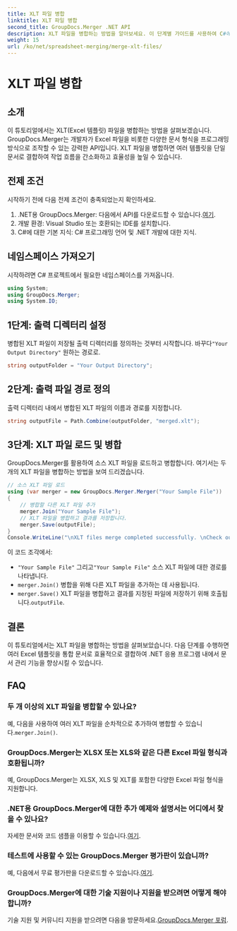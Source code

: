 ```yaml
---
title: XLT 파일 병합
linktitle: XLT 파일 병합
second_title: GroupDocs.Merger .NET API
description: XLT 파일을 병합하는 방법을 알아보세요. 이 단계별 가이드를 사용하여 C#에서 프로그래밍 방식으로 Excel 템플릿을 결합하세요.
weight: 15
url: /ko/net/spreadsheet-merging/merge-xlt-files/
---
```


# XLT 파일 병합

## 소개
이 튜토리얼에서는 XLT(Excel 템플릿) 파일을 병합하는 방법을 살펴보겠습니다. GroupDocs.Merger는 개발자가 Excel 파일을 비롯한 다양한 문서 형식을 프로그래밍 방식으로 조작할 수 있는 강력한 API입니다. XLT 파일을 병합하면 여러 템플릿을 단일 문서로 결합하여 작업 흐름을 간소화하고 효율성을 높일 수 있습니다.
## 전제 조건
시작하기 전에 다음 전제 조건이 충족되었는지 확인하세요.
1.  .NET용 GroupDocs.Merger: 다음에서 API를 다운로드할 수 있습니다.[여기](https://releases.groupdocs.com/merger/net/).
2. 개발 환경: Visual Studio 또는 호환되는 IDE를 설치합니다.
3. C#에 대한 기본 지식: C# 프로그래밍 언어 및 .NET 개발에 대한 지식.

## 네임스페이스 가져오기
시작하려면 C# 프로젝트에서 필요한 네임스페이스를 가져옵니다.
```csharp
using System; 
using GroupDocs.Merger;
using System.IO;
```
## 1단계: 출력 디렉터리 설정
 병합된 XLT 파일이 저장될 출력 디렉터리를 정의하는 것부터 시작합니다. 바꾸다`"Your Output Directory"` 원하는 경로로.
```csharp
string outputFolder = "Your Output Directory";
```
## 2단계: 출력 파일 경로 정의
출력 디렉터리 내에서 병합된 XLT 파일의 이름과 경로를 지정합니다.
```csharp
string outputFile = Path.Combine(outputFolder, "merged.xlt");
```
## 3단계: XLT 파일 로드 및 병합
GroupDocs.Merger를 활용하여 소스 XLT 파일을 로드하고 병합합니다. 여기서는 두 개의 XLT 파일을 병합하는 방법을 보여 드리겠습니다.
```csharp
// 소스 XLT 파일 로드
using (var merger = new GroupDocs.Merger.Merger("Your Sample File"))
{
    // 병합할 다른 XLT 파일 추가
    merger.Join("Your Sample File");
    // XLT 파일을 병합하고 결과를 저장합니다.
    merger.Save(outputFile);
}
Console.WriteLine("\nXLT files merge completed successfully. \nCheck output in {0}", outputFolder);
```
이 코드 조각에서:
- `"Your Sample File"` 그리고`"Your Sample File"` 소스 XLT 파일에 대한 경로를 나타냅니다.
- `merger.Join()` 병합을 위해 다른 XLT 파일을 추가하는 데 사용됩니다.
- `merger.Save()` XLT 파일을 병합하고 결과를 지정된 파일에 저장하기 위해 호출됩니다.`outputFile`.

## 결론
이 튜토리얼에서는 XLT 파일을 병합하는 방법을 살펴보았습니다. 다음 단계를 수행하면 여러 Excel 템플릿을 통합 문서로 효율적으로 결합하여 .NET 응용 프로그램 내에서 문서 관리 기능을 향상시킬 수 있습니다.

## FAQ
### 두 개 이상의 XLT 파일을 병합할 수 있나요?
예, 다음을 사용하여 여러 XLT 파일을 순차적으로 추가하여 병합할 수 있습니다.`merger.Join()`.
### GroupDocs.Merger는 XLSX 또는 XLS와 같은 다른 Excel 파일 형식과 호환됩니까?
예, GroupDocs.Merger는 XLSX, XLS 및 XLT를 포함한 다양한 Excel 파일 형식을 지원합니다.
### .NET용 GroupDocs.Merger에 대한 추가 예제와 설명서는 어디에서 찾을 수 있나요?
 자세한 문서와 코드 샘플을 이용할 수 있습니다.[여기](https://tutorials.groupdocs.com/merger/net/).
### 테스트에 사용할 수 있는 GroupDocs.Merger 평가판이 있습니까?
 예, 다음에서 무료 평가판을 다운로드할 수 있습니다.[여기](https://releases.groupdocs.com/).
### GroupDocs.Merger에 대한 기술 지원이나 지원을 받으려면 어떻게 해야 합니까?
 기술 지원 및 커뮤니티 지원을 받으려면 다음을 방문하세요.[GroupDocs.Merger 포럼](https://forum.groupdocs.com/c/merger/32).
